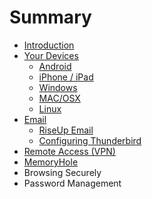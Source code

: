# Summary

* [Introduction](README.md)
* [Your Devices](device_security/README.md)
  * [Android](/device_security/ANDROID.md)
  * [iPhone / iPad](/device_security/IOS.md)
  * [Windows](/device_security/WIN.md)
  * [MAC/OSX](/device_security/OSX.md)
  * [Linux](/device_security/LINUX.md)
* [Email](email/README.md)
  * [RiseUp Email](email/riseup-set-up-securing-your-existing-account.md)
  * [Configuring Thunderbird](email/SETUP.md)
* [Remote Access \(VPN\)](vpn/README.md)
* [MemoryHole](memoryhole/README.md)
* Browsing Securely
* Password Management

